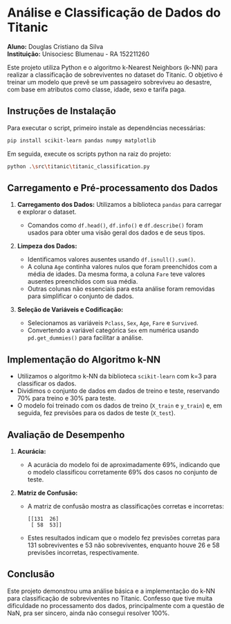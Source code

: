 # Análise e Classificação de Dados do Titanic

**Aluno:** Douglas Cristiano da Silva  
**Instituição:** Unisociesc Blumenau - RA 152211260

Este projeto utiliza Python e o algoritmo k-Nearest Neighbors (k-NN) para realizar a classificação de sobreviventes no dataset do Titanic. O objetivo é treinar um modelo que prevê se um passageiro sobreviveu ao desastre, com base em atributos como classe, idade, sexo e tarifa paga.

## Instruções de Instalação

Para executar o script, primeiro instale as dependências necessárias:

```bash
pip install scikit-learn pandas numpy matplotlib
```

Em seguida, execute os scripts python na raiz do projeto:
```bash
python .\src\titanic\titanic_classification.py
```

## Carregamento e Pré-processamento dos Dados

1. **Carregamento dos Dados:** Utilizamos a biblioteca `pandas` para carregar e explorar o dataset.
   - Comandos como `df.head()`, `df.info()` e `df.describe()` foram usados para obter uma visão geral dos dados e de seus tipos.
   
2. **Limpeza dos Dados:**
   - Identificamos valores ausentes usando `df.isnull().sum()`. 
   - A coluna `Age` continha valores nulos que foram preenchidos com a média de idades. Da mesma forma, a coluna `Fare` teve valores ausentes preenchidos com sua média.
   - Outras colunas não essenciais para esta análise foram removidas para simplificar o conjunto de dados.

3. **Seleção de Variáveis e Codificação:**
   - Selecionamos as variáveis `Pclass`, `Sex`, `Age`, `Fare` e `Survived`.
   - Convertendo a variável categórica `Sex` em numérica usando `pd.get_dummies()` para facilitar a análise.

## Implementação do Algoritmo k-NN

- Utilizamos o algoritmo k-NN da biblioteca `scikit-learn` com k=3 para classificar os dados.
- Dividimos o conjunto de dados em dados de treino e teste, reservando 70% para treino e 30% para teste.
- O modelo foi treinado com os dados de treino (`X_train` e `y_train`) e, em seguida, fez previsões para os dados de teste (`X_test`).

## Avaliação de Desempenho

1. **Acurácia:**
   - A acurácia do modelo foi de aproximadamente 69%, indicando que o modelo classificou corretamente 69% dos casos no conjunto de teste.

2. **Matriz de Confusão:**
   - A matriz de confusão mostra as classificações corretas e incorretas:
     ```
     [[131  26]
      [ 58  53]]
     ```
   - Estes resultados indicam que o modelo fez previsões corretas para 131 sobreviventes e 53 não sobreviventes, enquanto houve 26 e 58 previsões incorretas, respectivamente.

## Conclusão

Este projeto demonstrou uma análise básica e a implementação do k-NN para classificação de sobreviventes no Titanic. Confesso que tive muita dificuldade no processamento dos dados, principalmente com a questão de NaN, pra ser sincero, ainda não consegui resolver 100%.

